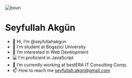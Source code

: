 ![boun](https://user-images.githubusercontent.com/81971228/162339376-c6bcbc0d-9167-4185-822c-a026a9c25cc4.jpg)
<br>
<h1>Seyfullah Akgün</h1>


- 👋 Hi, I’m @seyfullahakgun
- 🏫 I'm student at Bogazici University
- 👀 I’m interested in Web Development
- 💻 I'm proficient in JavaScript
- 🌱 I’m currently working at bestERA IT Consulting Comp.
- 📫 How to reach me seyfullah.akgn@gmail.com

<!---
seyfullahakgun/seyfullahakgun is a ✨ special ✨ repository because its `README.md` (this file) appears on your GitHub profile.
You can click the Preview link to take a look at your changes.
--->
